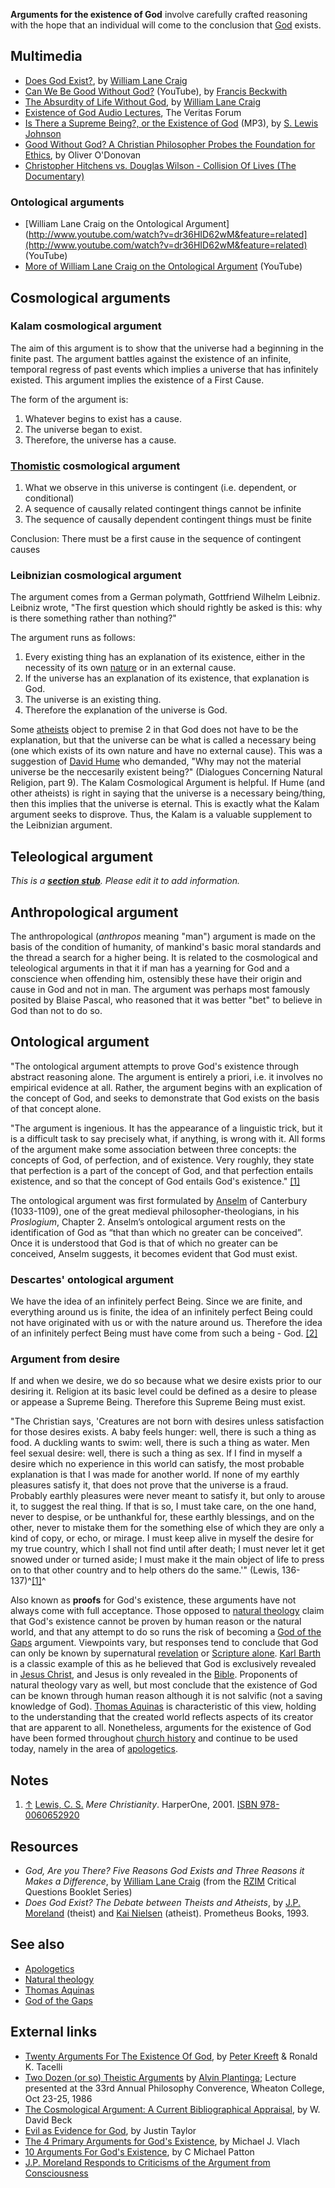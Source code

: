 **Arguments for the existence of God** involve carefully crafted
reasoning with the hope that an individual will come to the
conclusion that [God](God "God") exists.

## Multimedia

-   [Does God Exist?](http://www.veritas.org/media/talks/147), by
    [William Lane Craig](William_Lane_Craig "William Lane Craig")
-   [Can We Be Good Without God?](http://www.youtube.com/watch?v=YR0DXFcpGZI&feature=related)
    (YouTube), by
    [Francis Beckwith](Francis_Beckwith "Francis Beckwith")
-   [The Absurdity of Life Without God](http://www.youtube.com/watch?v=rWRoJ9myovY&feature=feedu),
    by [William Lane Craig](William_Lane_Craig "William Lane Craig")
-   [Existence of God Audio Lectures](http://www.veritas.org/3.0_media/topics/17),
    The Veritas Forum
-   [Is There a Supreme Being?, or the Existence of God](http://www.believerschapeldallas.org/audio/slj-69_systematic-theology/002_SLJ_69_32K.mp3)
    (MP3), by [S. Lewis Johnson](S._Lewis_Johnson "S. Lewis Johnson")
-   [Good Without God? A Christian Philosopher Probes the Foundation for Ethics](http://vimeo.com/24595212), by Oliver O'Donovan
-   [Christopher Hitchens vs. Douglas Wilson - Collision Of Lives (The Documentary)](http://www.youtube.com/watch?v=yU0Ue-Ki-mU&feature=player_embedded)

### Ontological arguments

* [William Lane Craig on the Ontological Argument](http://www.youtube.com/watch?v=dr36HID62wM&feature=related](http://www.youtube.com/watch?v=dr36HID62wM&feature=related) (YouTube)
* [More of William Lane Craig on the Ontological Argument](http://www.youtube.com/watch?v=D1-ySbzmrEI&feature=related) (YouTube)

## Cosmological arguments

### Kalam cosmological argument

The aim of this argument is to show that the universe had a
beginning in the finite past. The argument battles against the
existence of an infinite, temporal regress of past events which
implies a universe that has infinitely existed. This argument
implies the existence of a First Cause.

The form of the argument is:

1.  Whatever begins to exist has a cause.
2.  The universe began to exist.
3.  Therefore, the universe has a cause.

### [Thomistic](Thomism "Thomism") cosmological argument

1.  What we observe in this universe is contingent (i.e. dependent,
    or conditional)
2.  A sequence of causally related contingent things cannot be
    infinite
3.  The sequence of causally dependent contingent things must be
    finite

Conclusion: There must be a first cause in the sequence of
contingent causes

### Leibnizian cosmological argument

The argument comes from a German polymath, Gottfriend Wilhelm
Leibniz. Leibniz wrote, "The first question which should rightly be
asked is this: why is there something rather than nothing?"

The argument runs as follows:

1.  Every existing thing has an explanation of its existence,
    either in the necessity of its own [nature](Nature "Nature") or in
    an external cause.
2.  If the universe has an explanation of its existence, that
    explanation is God.
3.  The universe is an existing thing.
4.  Therefore the explanation of the universe is God.

Some [atheists](Atheism "Atheism") object to premise 2 in that God
does not have to be the explanation, but that the universe can be
what is called a necessary being (one which exists of its own
nature and have no external cause). This was a suggestion of
[David Hume](David_Hume "David Hume") who demanded, "Why may not
the material universe be the neccesarily existent being?"
(Dialogues Concerning Natural Religion, part 9). The Kalam
Cosmological Argument is helpful. If Hume (and other atheists) is
right in saying that the universe is a necessary being/thing, then
this implies that the universe is eternal. This is exactly what the
Kalam argument seeks to disprove. Thus, the Kalam is a valuable
supplement to the Leibnizian argument.

## Teleological argument

*This is a **[section stub](http://www.theopedia.com/Category:Theopedia_sectionstubs "Category:Theopedia sectionstubs")**. Please edit it to add information.*
## Anthropological argument

The anthropological (*anthropos* meaning "man") argument is made on
the basis of the condition of humanity, of mankind's basic moral
standards and the thread a search for a higher being. It is related
to the cosmological and teleological arguments in that it if man
has a yearning for God and a conscience when offending him,
ostensibly these have their origin and cause in God and not in man.
The argument was perhaps most famously posited by Blaise Pascal,
who reasoned that it was better "bet" to believe in God than not to
do so.

## Ontological argument

"The ontological argument attempts to prove God's existence through
abstract reasoning alone. The argument is entirely a priori, i.e.
it involves no empirical evidence at all. Rather, the argument
begins with an explication of the concept of God, and seeks to
demonstrate that God exists on the basis of that concept alone.

"The argument is ingenious. It has the appearance of a linguistic
trick, but it is a difficult task to say precisely what, if
anything, is wrong with it. All forms of the argument make some
association between three concepts: the concepts of God, of
perfection, and of existence. Very roughly, they state that
perfection is a part of the concept of God, and that perfection
entails existence, and so that the concept of God entails God's
existence."
[[1]](http://www.philosophyofreligion.info/ontological.html)

The ontological argument was first formulated by
[Anselm](Anselm "Anselm") of Canterbury (1033-1109), one of the
great medieval philosopher-theologians, in his *Proslogium*,
Chapter 2. Anselm’s ontological argument rests on the
identification of God as “that than which no greater can be
conceived”. Once it is understood that God is that of which no
greater can be conceived, Anselm suggests, it becomes evident that
God must exist.

### Descartes' ontological argument

We have the idea of an infinitely perfect Being. Since we are
finite, and everything around us is finite, the idea of an
infinitely perfect Being could not have originated with us or with
the nature around us. Therefore the idea of an infinitely perfect
Being must have come from such a being - God.
[[2]](http://plato.stanford.edu/entries/descartes-ontological/)

### Argument from desire

If and when we desire, we do so because what we desire exists prior
to our desiring it. Religion at its basic level could be defined as
a desire to please or appease a Supreme Being. Therefore this
Supreme Being must exist.

"The Christian says, 'Creatures are not born with desires unless
satisfaction for those desires exists. A baby feels hunger: well,
there is such a thing as food. A duckling wants to swim: well,
there is such a thing as water. Men feel sexual desire: well, there
is such a thing as sex. If I find in myself a desire which no
experience in this world can satisfy, the most probable explanation
is that I was made for another world. If none of my earthly
pleasures satisfy it, that does not prove that the universe is a
fraud. Probably earthly pleasures were never meant to satisfy it,
but only to arouse it, to suggest the real thing. If that is so, I
must take care, on the one hand, never to despise, or be unthankful
for, these earthly blessings, and on the other, never to mistake
them for the something else of which they are only a kind of copy,
or echo, or mirage. I must keep alive in myself the desire for my
true country, which I shall not find until after death; I must
never let it get snowed under or turned aside; I must make it the
main object of life to press on to that other country and to help
others do the same.'" (Lewis, 136-137)^[[1]](#note-0)^

Also known as **proofs** for God's existence, these arguments have
not always come with full acceptance. Those opposed to
[natural theology](Natural_theology "Natural theology") claim that
God's existence cannot be proven by human reason or the natural
world, and that any attempt to do so runs the risk of becoming a
[God of the Gaps](God_of_the_Gaps "God of the Gaps") argument.
Viewpoints vary, but responses tend to conclude that God can only
be known by supernatural
[revelation](Special_revelation "Special revelation") or
[Scripture alone](Scripture_alone "Scripture alone").
[Karl Barth](Karl_Barth "Karl Barth") is a classic example of this
as he believed that God is exclusively revealed in
[Jesus Christ](Jesus_Christ "Jesus Christ"), and Jesus is only
revealed in the [Bible](Bible "Bible"). Proponents of natural
theology vary as well, but most conclude that the existence of God
can be known through human reason although it is not salvific (not
a saving knowledge of God).
[Thomas Aquinas](Thomas_Aquinas "Thomas Aquinas") is characteristic
of this view, holding to the understanding that the created world
reflects aspects of its creator that are apparent to all.
Nonetheless, arguments for the existence of God have been formed
throughout [church history](Church_history "Church history") and
continue to be used today, namely in the area of
[apologetics](Apologetics "Apologetics").

## Notes

1.  [↑](#ref-0) [Lewis, C. S.](C._S._Lewis "C. S. Lewis")
    *Mere Christianity*. HarperOne, 2001.
    [ISBN 978-0060652920](http://www.theopedia.com/Special:BookSources/9780060652920)

## Resources

-   *God, Are you There? Five Reasons God Exists and Three Reasons it Makes a Difference*,
    by [William Lane Craig](William_Lane_Craig "William Lane Craig")
    (from the [RZIM](http://www.rzim.org) Critical Questions Booklet
    Series)
-   *Does God Exist? The Debate between Theists and Atheists*, by
    [J.P. Moreland](J.P._Moreland "J.P. Moreland") (theist) and
    [Kai Nielsen](index.php?title=Kai_Nielsen&action=edit&redlink=1 "Kai Nielsen (page does not exist)")
    (atheist). Prometheus Books, 1993.

## See also

-   [Apologetics](Apologetics "Apologetics")
-   [Natural theology](Natural_theology "Natural theology")
-   [Thomas Aquinas](Thomas_Aquinas "Thomas Aquinas")
-   [God of the Gaps](God_of_the_Gaps "God of the Gaps")

## External links

-   [Twenty Arguments For The Existence Of God](http://www.peterkreeft.com/topics-more/20_arguments-gods-existence.htm),
    by [Peter Kreeft](Peter_Kreeft "Peter Kreeft") & Ronald K. Tacelli
-   [Two Dozen (or so) Theistic Arguments](http://www.homestead.com/philofreligion/files/Theisticarguments.html)
    by [Alvin Plantinga](Alvin_Plantinga "Alvin Plantinga"); Lecture
    presented at the 33rd Annual Philosophy Converence, Wheaton
    College, Oct 23-25, 1986
-   [The Cosmological Argument: A Current Bibliographical Appraisal](http://www.apologetics.com/default.jsp?bodycontent=/articles/theistic_apologetics/beck-cosmology.html),
    by W. David Beck
-   [Evil as Evidence for God](http://theologica.blogspot.com/2005/11/evil-as-evidence-for-god.html),
    by Justin Taylor
-   [The 4 Primary Arguments for God's Existence](http://theologicalstudies.org/resource-library/philosophy-dictionary/86-4-primary-arguments-for-gods-existence),
    by Michael J. Vlach
-   [10 Arguments For God's Existence](http://www.reclaimingthemind.org/blog/2008/11/10-arguments-for-gods-existence/),
    by C Michael Patton
-   [J.P. Moreland Responds to Criticisms of the Argument from Consciousness](http://www.youtube.com/watch?v=uCaWiDrLmdY)

